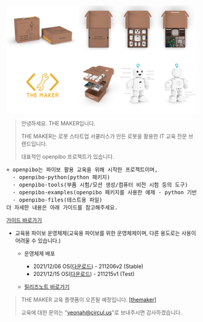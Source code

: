 ![bg](bg.png)


> 안녕하세요. THE MAKER입니다. 
> 
> THE MAKER는 로봇 스타트업 서큘러스가 만든 로봇을 활용한 IT 교육 전문 브랜드입니다.
> 
> 대표적인 openpibo 프로젝트가 있습니다.


<pre>
+ openpibo는 파이보 활용 교육을 위해 시작한 프로젝트이며,
  - openpibo-python(python 패키지)
  - openpibo-tools(부품 시험/모션 생성/컴퓨터 비전 시험 등의 도구)
  - openpibo-examples(openpibo 패키지를 사용한 예제 - python 기반)
  - openpibo-files(테스트용 파일)
더 자세한 내용은 아래 가이드를 참고해주세요.
</pre>
[가이드 바로가기](https://themakerrobot.github.io/openpibo-python/build/html/index.html)

+ 교육용 파이보 운영체제(교육용 파이보를 위한 운영체제이며, 다른 용도로는 사용이 어려울 수 있습니다.)
  - 운영체제 배포
    + 2021/12/06 OS([다운로드](https://drive.google.com/file/d/1c7yACdRlR7aM87xkV0wY1ElHurEeKfhW/view?usp=sharing)) - 211206v2 (Stable)
    + 2021/12/15 OS([다운로드](https://drive.google.com/file/d/1S0MXuIjSwGq3Yd-CS7sqVXkbOKWCgxDl/view?usp=sharing)) - 211215v1 (Test)
    
  - [릴리즈노트 바로가기](https://github.com/themakerrobot/themakerrobot/blob/main/ReleaseNotes.md)

> THE MAKER 교육 플랫폼이 오픈될 예정입니다. [[themaker]](https://themaker.circul.us)
> 
> 교육에 대한 문의는 "yeonah@circul.us"로 보내주시면 감사하겠습니다.
